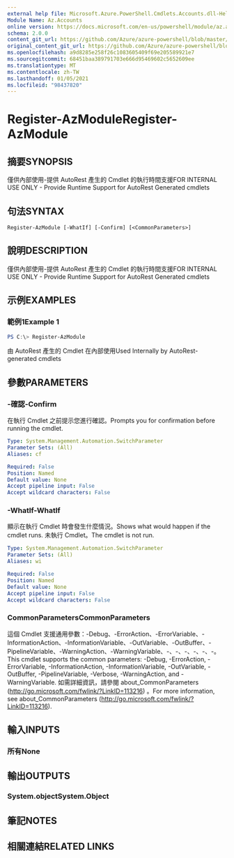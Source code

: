 ```yaml
---
external help file: Microsoft.Azure.PowerShell.Cmdlets.Accounts.dll-Help.xml
Module Name: Az.Accounts
online version: https://docs.microsoft.com/en-us/powershell/module/az.accounts/register-azmodule
schema: 2.0.0
content_git_url: https://github.com/Azure/azure-powershell/blob/master/src/Accounts/Accounts/help/Register-AzModule.md
original_content_git_url: https://github.com/Azure/azure-powershell/blob/master/src/Accounts/Accounts/help/Register-AzModule.md
ms.openlocfilehash: a9d8285e258f26c1083605409f69e205589921e7
ms.sourcegitcommit: 68451baa389791703e666d95469602c5652609ee
ms.translationtype: MT
ms.contentlocale: zh-TW
ms.lasthandoff: 01/05/2021
ms.locfileid: "98437820"
---
```

# <span data-ttu-id="5b8bb-101">Register-AzModule</span><span class="sxs-lookup"><span data-stu-id="5b8bb-101">Register-AzModule</span></span>

## <span data-ttu-id="5b8bb-102">摘要</span><span class="sxs-lookup"><span data-stu-id="5b8bb-102">SYNOPSIS</span></span>
<span data-ttu-id="5b8bb-103">僅供內部使用-提供 AutoRest 產生的 Cmdlet 的執行時間支援</span><span class="sxs-lookup"><span data-stu-id="5b8bb-103">FOR INTERNAL USE ONLY - Provide Runtime Support for AutoRest Generated cmdlets</span></span>

## <span data-ttu-id="5b8bb-104">句法</span><span class="sxs-lookup"><span data-stu-id="5b8bb-104">SYNTAX</span></span>

```
Register-AzModule [-WhatIf] [-Confirm] [<CommonParameters>]
```

## <span data-ttu-id="5b8bb-105">說明</span><span class="sxs-lookup"><span data-stu-id="5b8bb-105">DESCRIPTION</span></span>
<span data-ttu-id="5b8bb-106">僅供內部使用-提供 AutoRest 產生的 Cmdlet 的執行時間支援</span><span class="sxs-lookup"><span data-stu-id="5b8bb-106">FOR INTERNAL USE ONLY - Provide Runtime Support for AutoRest Generated cmdlets</span></span>

## <span data-ttu-id="5b8bb-107">示例</span><span class="sxs-lookup"><span data-stu-id="5b8bb-107">EXAMPLES</span></span>

### <span data-ttu-id="5b8bb-108">範例1</span><span class="sxs-lookup"><span data-stu-id="5b8bb-108">Example 1</span></span>
```powershell
PS C:\> Register-AzModule
```

<span data-ttu-id="5b8bb-109">由 AutoRest 產生的 Cmdlet 在內部使用</span><span class="sxs-lookup"><span data-stu-id="5b8bb-109">Used Internally by AutoRest-generated cmdlets</span></span>

## <span data-ttu-id="5b8bb-110">參數</span><span class="sxs-lookup"><span data-stu-id="5b8bb-110">PARAMETERS</span></span>

### <span data-ttu-id="5b8bb-111">-確認</span><span class="sxs-lookup"><span data-stu-id="5b8bb-111">-Confirm</span></span>
<span data-ttu-id="5b8bb-112">在執行 Cmdlet 之前提示您進行確認。</span><span class="sxs-lookup"><span data-stu-id="5b8bb-112">Prompts you for confirmation before running the cmdlet.</span></span>

```yaml
Type: System.Management.Automation.SwitchParameter
Parameter Sets: (All)
Aliases: cf

Required: False
Position: Named
Default value: None
Accept pipeline input: False
Accept wildcard characters: False
```

### <span data-ttu-id="5b8bb-113">-WhatIf</span><span class="sxs-lookup"><span data-stu-id="5b8bb-113">-WhatIf</span></span>
<span data-ttu-id="5b8bb-114">顯示在執行 Cmdlet 時會發生什麼情況。</span><span class="sxs-lookup"><span data-stu-id="5b8bb-114">Shows what would happen if the cmdlet runs.</span></span> <span data-ttu-id="5b8bb-115">未執行 Cmdlet。</span><span class="sxs-lookup"><span data-stu-id="5b8bb-115">The cmdlet is not run.</span></span>

```yaml
Type: System.Management.Automation.SwitchParameter
Parameter Sets: (All)
Aliases: wi

Required: False
Position: Named
Default value: None
Accept pipeline input: False
Accept wildcard characters: False
```

### <span data-ttu-id="5b8bb-116">CommonParameters</span><span class="sxs-lookup"><span data-stu-id="5b8bb-116">CommonParameters</span></span>
<span data-ttu-id="5b8bb-117">這個 Cmdlet 支援通用參數：-Debug、-ErrorAction、-ErrorVariable、-InformationAction、-InformationVariable、-OutVariable、-OutBuffer、-PipelineVariable、-WarningAction、-WarningVariable、-、-、-、-、-、-。</span><span class="sxs-lookup"><span data-stu-id="5b8bb-117">This cmdlet supports the common parameters: -Debug, -ErrorAction, -ErrorVariable, -InformationAction, -InformationVariable, -OutVariable, -OutBuffer, -PipelineVariable, -Verbose, -WarningAction, and -WarningVariable.</span></span> <span data-ttu-id="5b8bb-118">如需詳細資訊，請參閱 about_CommonParameters (http://go.microsoft.com/fwlink/?LinkID=113216) 。</span><span class="sxs-lookup"><span data-stu-id="5b8bb-118">For more information, see about_CommonParameters (http://go.microsoft.com/fwlink/?LinkID=113216).</span></span>

## <span data-ttu-id="5b8bb-119">輸入</span><span class="sxs-lookup"><span data-stu-id="5b8bb-119">INPUTS</span></span>

### <span data-ttu-id="5b8bb-120">所有</span><span class="sxs-lookup"><span data-stu-id="5b8bb-120">None</span></span>

## <span data-ttu-id="5b8bb-121">輸出</span><span class="sxs-lookup"><span data-stu-id="5b8bb-121">OUTPUTS</span></span>

### <span data-ttu-id="5b8bb-122">System.object</span><span class="sxs-lookup"><span data-stu-id="5b8bb-122">System.Object</span></span>
## <span data-ttu-id="5b8bb-123">筆記</span><span class="sxs-lookup"><span data-stu-id="5b8bb-123">NOTES</span></span>

## <span data-ttu-id="5b8bb-124">相關連結</span><span class="sxs-lookup"><span data-stu-id="5b8bb-124">RELATED LINKS</span></span>
